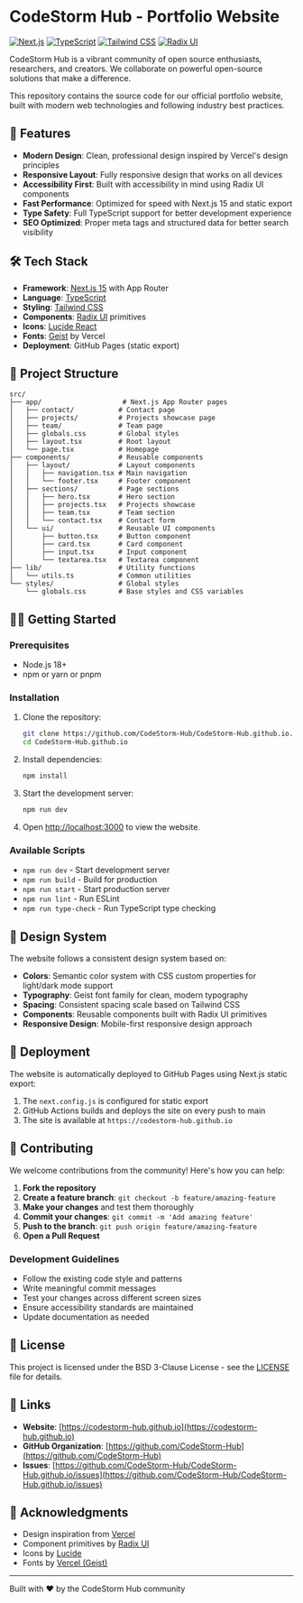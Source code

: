 # CodeStorm Hub - Portfolio Website

[![Next.js](https://img.shields.io/badge/Next.js-15.5.4-black)](https://nextjs.org/)
[![TypeScript](https://img.shields.io/badge/TypeScript-5.9.2-blue)](https://www.typescriptlang.org/)
[![Tailwind CSS](https://img.shields.io/badge/Tailwind%20CSS-4.1.13-38B2AC)](https://tailwindcss.com/)
[![Radix UI](https://img.shields.io/badge/Radix%20UI-Latest-8B5CF6)](https://www.radix-ui.com/)

CodeStorm Hub is a vibrant community of open source enthusiasts, researchers, and creators. We collaborate on powerful open-source solutions that make a difference.

This repository contains the source code for our official portfolio website, built with modern web technologies and following industry best practices.

## 🚀 Features

- **Modern Design**: Clean, professional design inspired by Vercel's design principles
- **Responsive Layout**: Fully responsive design that works on all devices
- **Accessibility First**: Built with accessibility in mind using Radix UI components
- **Fast Performance**: Optimized for speed with Next.js 15 and static export
- **Type Safety**: Full TypeScript support for better development experience
- **SEO Optimized**: Proper meta tags and structured data for better search visibility

## 🛠️ Tech Stack

- **Framework**: [Next.js 15](https://nextjs.org/) with App Router
- **Language**: [TypeScript](https://www.typescriptlang.org/)
- **Styling**: [Tailwind CSS](https://tailwindcss.com/)
- **Components**: [Radix UI](https://www.radix-ui.com/) primitives
- **Icons**: [Lucide React](https://lucide.dev/)
- **Fonts**: [Geist](https://vercel.com/font) by Vercel
- **Deployment**: GitHub Pages (static export)

## 📁 Project Structure

```
src/
├── app/                    # Next.js App Router pages
│   ├── contact/           # Contact page
│   ├── projects/          # Projects showcase page
│   ├── team/              # Team page
│   ├── globals.css        # Global styles
│   ├── layout.tsx         # Root layout
│   └── page.tsx           # Homepage
├── components/            # Reusable components
│   ├── layout/            # Layout components
│   │   ├── navigation.tsx # Main navigation
│   │   └── footer.tsx     # Footer component
│   ├── sections/          # Page sections
│   │   ├── hero.tsx       # Hero section
│   │   ├── projects.tsx   # Projects showcase
│   │   ├── team.tsx       # Team section
│   │   └── contact.tsx    # Contact form
│   └── ui/                # Reusable UI components
│       ├── button.tsx     # Button component
│       ├── card.tsx       # Card component
│       ├── input.tsx      # Input component
│       └── textarea.tsx   # Textarea component
├── lib/                   # Utility functions
│   └── utils.ts           # Common utilities
└── styles/                # Global styles
    └── globals.css        # Base styles and CSS variables
```

## 🏃‍♂️ Getting Started

### Prerequisites

- Node.js 18+ 
- npm or yarn or pnpm

### Installation

1. Clone the repository:
   ```bash
   git clone https://github.com/CodeStorm-Hub/CodeStorm-Hub.github.io.git
   cd CodeStorm-Hub.github.io
   ```

2. Install dependencies:
   ```bash
   npm install
   ```

3. Start the development server:
   ```bash
   npm run dev
   ```

4. Open [http://localhost:3000](http://localhost:3000) to view the website.

### Available Scripts

- `npm run dev` - Start development server
- `npm run build` - Build for production
- `npm run start` - Start production server  
- `npm run lint` - Run ESLint
- `npm run type-check` - Run TypeScript type checking

## 🎨 Design System

The website follows a consistent design system based on:

- **Colors**: Semantic color system with CSS custom properties for light/dark mode support
- **Typography**: Geist font family for clean, modern typography
- **Spacing**: Consistent spacing scale based on Tailwind CSS
- **Components**: Reusable components built with Radix UI primitives
- **Responsive Design**: Mobile-first responsive design approach

## 🚢 Deployment

The website is automatically deployed to GitHub Pages using Next.js static export:

1. The `next.config.js` is configured for static export
2. GitHub Actions builds and deploys the site on every push to main
3. The site is available at `https://codestorm-hub.github.io`

## 🤝 Contributing

We welcome contributions from the community! Here's how you can help:

1. **Fork the repository**
2. **Create a feature branch**: `git checkout -b feature/amazing-feature`
3. **Make your changes** and test them thoroughly
4. **Commit your changes**: `git commit -m 'Add amazing feature'`
5. **Push to the branch**: `git push origin feature/amazing-feature`
6. **Open a Pull Request**

### Development Guidelines

- Follow the existing code style and patterns
- Write meaningful commit messages
- Test your changes across different screen sizes
- Ensure accessibility standards are maintained
- Update documentation as needed

## 📄 License

This project is licensed under the BSD 3-Clause License - see the [LICENSE](LICENSE) file for details.

## 🔗 Links

- **Website**: [https://codestorm-hub.github.io](https://codestorm-hub.github.io)
- **GitHub Organization**: [https://github.com/CodeStorm-Hub](https://github.com/CodeStorm-Hub)
- **Issues**: [https://github.com/CodeStorm-Hub/CodeStorm-Hub.github.io/issues](https://github.com/CodeStorm-Hub/CodeStorm-Hub.github.io/issues)

## 🙏 Acknowledgments

- Design inspiration from [Vercel](https://vercel.com/design)
- Component primitives by [Radix UI](https://www.radix-ui.com/)
- Icons by [Lucide](https://lucide.dev/)
- Fonts by [Vercel (Geist)](https://vercel.com/font)

---

Built with ❤️ by the CodeStorm Hub community

